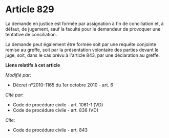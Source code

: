 # Article 829

La demande en justice est formée par assignation à fin de conciliation et, à défaut, de jugement, sauf la faculté pour le
demandeur de provoquer une tentative de conciliation. 

La demande peut également être formée soit par une requête conjointe remise au greffe, soit par la présentation volontaire
des parties devant le juge, soit, dans le cas prévu à l'article 843, par une déclaration au greffe.

**Liens relatifs à cet article**

_Modifié par_:

  - Décret n°2010-1165 du 1er octobre 2010 - art. 6

_Cité par_:

  - Code de procédure civile - art. 1061-1 (VD)
  - Code de procédure civile - art. 836 (VD)

_Cite_:

  - Code de procédure civile - art. 843
